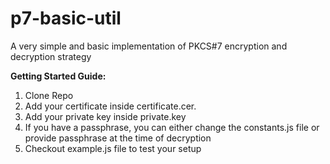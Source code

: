 # p7-basic-util
A very simple and basic implementation of PKCS#7 encryption and decryption
strategy

**Getting Started Guide:**

1. Clone Repo
2. Add your certificate inside certificate.cer.
3. Add your private key inside private.key
4. If you have a passphrase, you can either change the constants.js file or provide passphrase at the time of decryption
5. Checkout example.js file to test your setup
